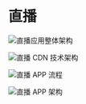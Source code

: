 # 直播

![直播应用整体架构](https://s3.ax1x.com/2020/11/13/D9wORP.jpg)

![直播 CDN 技术架构](https://s3.ax1x.com/2020/11/13/D9wxsS.png)

![直播 APP 流程](https://s3.ax1x.com/2020/11/13/D90CIs.png)

![直播 APP 架构](https://s3.ax1x.com/2020/11/13/D90VMT.md.png)

